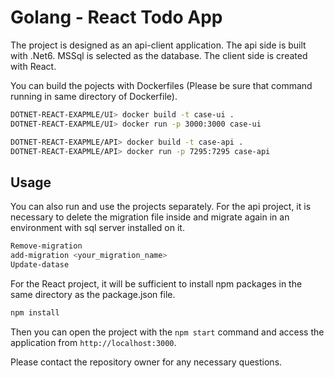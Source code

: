 # Golang - React Todo App

The project is designed as an api-client application. The api side is built with .Net6. MSSql is selected as the database. The client side is created with React.

You can build the pojects with Dockerfiles (Please be sure that command running in same directory of Dockerfile).

```bash
DOTNET-REACT-EXAPMLE/UI> docker build -t case-ui .
DOTNET-REACT-EXAPMLE/UI> docker run -p 3000:3000 case-ui
```

```bash
DOTNET-REACT-EXAPMLE/API> docker build -t case-api .
DOTNET-REACT-EXAPMLE/API> docker run -p 7295:7295 case-api
```

## Usage

You can also run and use the projects separately.
For the api project, it is necessary to delete the migration file inside and migrate again in an environment with sql server installed on it.

```bash
Remove-migration
add-migration <your_migration_name>
Update-datase
```

For the React project, it will be sufficient to install npm packages in the same directory as the package.json file.

```bash
npm install
```

Then you can open the project with the `npm start` command and access the application from `http://localhost:3000`.

Please contact the repository owner for any necessary questions.
